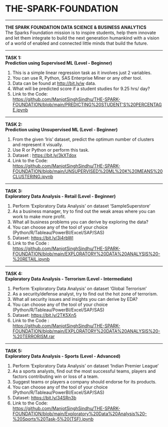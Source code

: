 # THE-SPARK-FOUNDATION
_________________________________________________________________________________________________________________________________________________________________
<b>THE SPARK FOUNDATION DATA SCIENCE &amp; BUSINESS ANALYTICS </b><br>
The Sparks Foundation mission is to inspire students, help them innovate and let them integrate to build the next generation humankind with a vision of a world of enabled and connected little minds that build the future.
_________________________________________________________________________________________________________________________________________________________________

<b>TASK 1:<br> 
Prediction using Supervised ML (Level - Beginner)</b><br>
1. This is a simple linear regression task as it involves just 2 variables.<br>
2. You can use R, Python, SAS Enterprise Miner or any other tool.<br>
3. Data can be found at http://bit.ly/w data.<br>
4. What will be predicted score if a student studies for 9.25 hrs/ day?<br>
5. Link to the Code: <br>
  https://github.com/ManjotSinghSindhu/THE-SPARK-FOUNDATION/blob/main/PREDICTING%20STUDENT'S%20PERCENTAGE.ipynb

_________________________________________________________________________________________________________________________________________________________________

<b>TASK 2:<br> 
Prediction using Unsupervised ML (Level - Beginner)</b><br>
1. From the given ‘Iris’ dataset, predict the optimum number of clusters and represent it visually.<br>
2. Use R or Python or perform this task.<br>
3. Dataset : https://bit.ly/3kXTdox <br>
4. Link to the Code: <br>
  https://github.com/ManjotSinghSindhu/THE-SPARK-FOUNDATION/blob/main/UNSUPERVISED%20ML%20K%20MEANS%20CLUSTERING.ipynb
  
_________________________________________________________________________________________________________________________________________________________________

<b>TASK 3:<br> 
Exploratory Data Analysis - Retail (Level - Beginner)</b><br>
1. Perform ‘Exploratory Data Analysis’ on dataset ‘SampleSuperstore’<br>
2. As a business manager, try to find out the weak areas where you can work to make more profit.<br>
3. What all business problems you can derive by exploring the data?<br>
4. You can choose any of the tool of your choice (Python/R/Tableau/PowerBI/Excel/SAP/SAS)<br> 
5. Dataset: https://bit.ly/3i4rbWl<br>
6. Link to the Code :<br>
  https://github.com/ManjotSinghSindhu/THE-SPARK-FOUNDATION/blob/main/EXPLORATORY%20DATA%20ANALYSIS%20-%20RETAIL.ipynb

_________________________________________________________________________________________________________________________________________________________________

<b>TASK 4:<br> 
Exploratory Data Analysis - Terrorism (Level - Intermediate)</b><br>
1. Perform ‘Exploratory Data Analysis’ on dataset ‘Global Terrorism’<br>
2. As a security/defense analyst, try to find out the hot zone of terrorism.<br>
3. What all security issues and insights you can derive by EDA?<br>
4. You can choose any of the tool of your choice (Python/R/Tableau/PowerBI/Excel/SAP/SAS)<br>
5. Dataset: https://bit.ly/2TK5Xn5
6. Link to the Code :<br>
  https://github.com/ManjotSinghSindhu/THE-SPARK-FOUNDATION/blob/main/EXPLORATORY%20DATA%20ANALYSIS%20-%20TERRORISM.rar
  
_________________________________________________________________________________________________________________________________________________________________

<b>TASK 5:<br> 
Exploratory Data Analysis - Sports (Level - Advanced)</b><br>
1. Perform ‘Exploratory Data Analysis’ on dataset ‘Indian Premier League’<br>
2. As a sports analysts, find out the most successful teams, players and factors contributing win or loss of a team.<br>
3. Suggest teams or players a company should endorse for its products.<br>
4. You can choose any of the tool of your choice (Python/R/Tableau/PowerBI/Excel/SAP/SAS)<br>
5. Dataset: https://bit.ly/34SRn3b<br>
6. Link to the Code:<br>
  https://github.com/ManjotSinghSindhu/THE-SPARK-FOUNDATION/blob/main/Exploratory%20Data%20Analysis%20-%20Sports%20Task-5%20(TSF).ipynb
